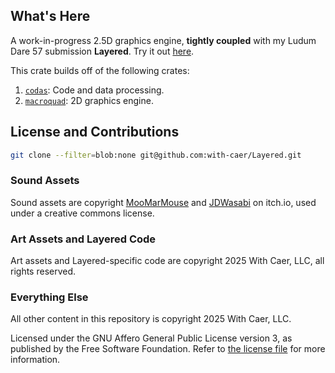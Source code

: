## What's Here

A work-in-progress 2.5D graphics engine, **tightly coupled** with
my Ludum Dare 57 submission **Layered**. Try it out [here](https://www.caer.cc/app/ld57).

This crate builds off of the following crates:

1. [`codas`](https://www.crates.io/crates/codas): Code and data processing.
2. [`macroquad`](https://macroquad.rs): 2D graphics engine.

## License and Contributions

```sh
git clone --filter=blob:none git@github.com:with-caer/Layered.git
```

### Sound Assets

Sound assets are copyright
[MooMarMouse](https://moomarmouse.itch.io/sweet-little-ambiance) and
[JDWasabi](https://jdwasabi.itch.io/8-bit-16-bit-sound-effects-pack)
on itch.io, used under a creative commons license.

### Art Assets and Layered Code

Art assets and Layered-specific code are copyright
2025 With Caer, LLC, all rights reserved.

### Everything Else

All other content in this repository is copyright 2025 With Caer, LLC.

Licensed under the GNU Affero General Public License version 3,
as published by the Free Software Foundation. Refer to 
[the license file](LICENSE.txt) for more information.
